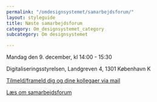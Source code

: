 ```yaml
---
permalink: "/omdesignsystemet/samarbejdsforum/"
layout: styleguide
title: Næste samarbejdsforum
category: Om_designsystemet_category
subcategory: Om designsystemet

---
```

<article>
<section>
<div class="alert alert-warning">
<div class="alert-body">
<p class="alert-heading">Mandag den 9. december, kl 14:00 - 15:30</p>
<p class="alert-text">Digitaliseringsstyrelsen, Landgreven 4, 1301 København K</p>
<p><a href="mailto:FDS@erst.dk?subject=Tilmelding%20til%20samarbejdsforum" class="icon-link">Tilmeld/frameld dig og dine kollegaer via mail</a></p>
</div></div>

<p class="mt-6"><a href="/omdesignsystemet/governance/">Læs om samarbejdsforum</a></p>  </section> </article>
